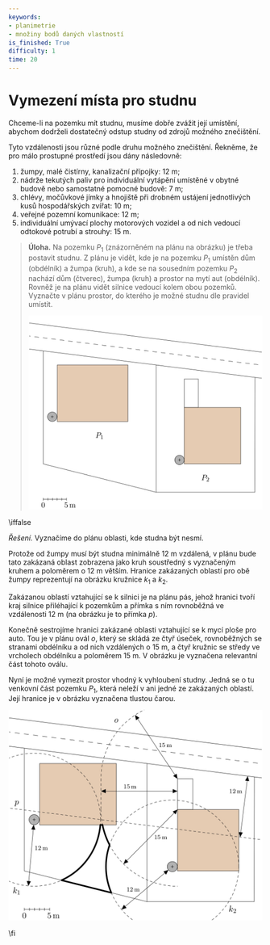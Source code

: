 ```yaml
---
keywords:
- planimetrie
- množiny bodů daných vlastností
is_finished: True
difficulty: 1
time: 20
---
```


# Vymezení místa pro studnu

Chceme-li na pozemku mít studnu, musíme dobře zvážit její umístění,
abychom dodrželi dostatečný odstup studny od zdrojů možného
znečištění.

Tyto vzdálenosti jsou různé podle druhu možného znečištění. Řekněme, že
pro málo prostupné prostředí jsou dány následovně:

1. žumpy, malé čistírny, kanalizační přípojky: $12 \text{ m}$;
2. nádrže tekutých paliv pro individuální vytápění umístěné v obytné
   budově nebo samostatné pomocné budově: $7 \text{ m}$;
3. chlévy, močůvkové jímky a hnojiště při drobném ustájení
   jednotlivých kusů hospodářských zvířat: $10 \text{ m}$;
4. veřejné pozemní komunikace: $12 \text{ m}$;
5. individuální umývací plochy motorových vozidel a od nich vedoucí
   odtokové potrubí a strouhy: $15 \text{ m}$.


> **Úloha.** Na pozemku $P_1$ (znázorněném na plánu na obrázku) je třeba postavit studnu.
> Z plánu je vidět, kde je na pozemku $P_1$ umístěn dům (obdélník) a
> žumpa (kruh), a kde se na sousedním pozemku $P_2$ nachází dům
> (čtverec), žumpa (kruh) a prostor na mytí aut (obdélník). Rovněž je
> na plánu vidět silnice vedoucí kolem obou pozemků. Vyznačte v plánu
> prostor, do kterého je možné studnu dle pravidel umístit.
>
> ![Plán pozemků s měřítkem](math4you_00009.png)

\iffalse

*Řešení.* Vyznačíme do plánu oblasti, kde studna být nesmí. 

Protože od žumpy musí být studna minimálně 12 m vzdálená, v plánu bude
tato zakázaná oblast zobrazena jako kruh soustředný s vyznačeným
kruhem a poloměrem o 12 m větším. Hranice zakázaných oblastí pro obě
žumpy reprezentují na obrázku kružnice $k_1$ a $k_2$.

Zakázanou oblastí vztahující se k silnici je na plánu pás, jehož
hranici tvoří kraj silnice přiléhající k pozemkům a přímka s ním
rovnoběžná ve vzdálenosti 12 m (na obrázku je to přímka $p$).

Konečně sestrojíme hranici zakázané oblasti vztahující se k mycí ploše
pro auto. Tou je v plánu ovál $o$, který se skládá ze čtyř úseček,
rovnoběžných se stranami obdélníku a od nich vzdálených o 15 m, a čtyř
kružnic se středy ve vrcholech obdélníku a poloměrem 15 m. V obrázku
je vyznačena relevantní část tohoto oválu.

Nyní je možné vymezit prostor vhodný k vyhloubení studny. Jedná se o
tu venkovní část pozemku $P_1$, která neleží v ani jedné ze zakázaných
oblastí. Její hranice je v obrázku vyznačena tlustou čarou.

![Řešení úlohy](math4you_00009_res.jpg)

\fi
